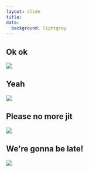 ```yaml
---
layout: slide
title:
data:
  background: lightgrey
---
```

<section markdown="1">

## Ok ok

<img src="/pypyjs-presentation/assets/compiler-wtf0.dot.png"/>

</section>

<section markdown="1">

## Yeah

<img src="/pypyjs-presentation/assets/compiler-wtf1.dot.png"/>

</section>

<section markdown="1">

## Please no more jit

<img src="/pypyjs-presentation/assets/compiler-wtf2.dot.png"/>

</section>

<section markdown="1" data-background="hotpink">

## We're gonna be late!

<img src="/pypyjs-presentation/assets/compiler-wtf3.dot.png"/>

</section>
